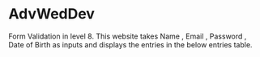 # AdvWedDev
Form Validation in level 8. This website takes Name , Email , Password , Date of Birth as inputs and displays the entries in the below entries table.
